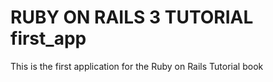 # RUBY ON RAILS 3 TUTORIAL first_app

This is the first application for the Ruby on Rails Tutorial book
